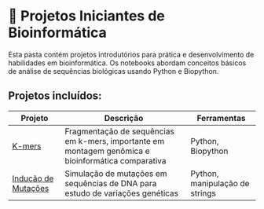# 🧪 Projetos Iniciantes de Bioinformática

Esta pasta contém projetos introdutórios para prática e desenvolvimento de habilidades em bioinformática. Os notebooks abordam conceitos básicos de análise de sequências biológicas usando Python e Biopython.

## Projetos incluídos:

| Projeto | Descrição | Ferramentas |
|---------|-----------|-------------|
| [K-mers](./k-mers) | Fragmentação de sequências em k-mers, importante em montagem genômica e bioinformática comparativa | Python, Biopython |
| [Indução de Mutações](./mutacoes) | Simulação de mutações em sequências de DNA para estudo de variações genéticas | Python, manipulação de strings |
